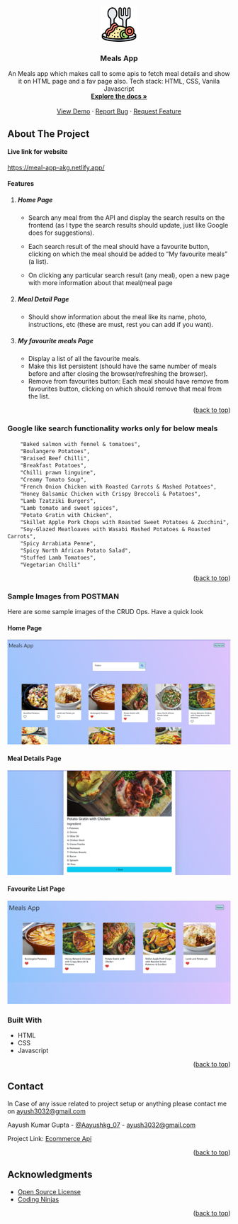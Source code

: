 
<a name="readme-top"></a>

<!-- PROJECT LOGO -->
<br />
<div align="center">
  <a href="https://github.com/akg07/Meals-App">
    <img src="assets/images/meals-logo.png" alt="Logo" width="80" height="80">
  </a>

  <h3 align="center">Meals App</h3>

  <p align="center">
    An Meals app which makes call to some apis to fetch meal details and show it on HTML page and a fav page also. Tech stack: HTML, CSS, Vanila Javascript
    <br />
    <a href="https://github.com/akg07/Meals-App"><strong>Explore the docs »</strong></a>
    <br />
    <br />
    <a href="https://github.com/akg07/Meals-App#readme">View Demo</a>
    ·
    <a href="https://github.com/akg07/Meals-App/issues">Report Bug</a>
    ·
    <a href="https://github.com/akg07/Meals-App/issues">Request Feature</a>
  </p>
</div>


<!-- ABOUT THE PROJECT -->
## About The Project

#### Live link for website
https://meal-app-akg.netlify.app/

#### Features
1. ##### Home Page
    * Search any meal from the API and display the search results on the frontend (as I type the search results should update, just like Google does for suggestions).
    
    * Each search result of the meal should have a favourite button, clicking on which the meal should be added to “My favourite meals” (a list).
    
    * On clicking any particular search result (any meal), open a new page with more information about that meal(meal page

2. ##### Meal Detail Page
    * Should show information about the meal like its name, photo, instructions, etc (these are must, rest you can add if you want).

3. ##### My favourite meals Page
    * Display a list of all the favourite meals.
    * Make this list persistent (should have the same number of meals before and after closing the browser/refreshing the browser).
    * Remove from favourites button: Each meal should have remove from favourites button, clicking on which should remove that meal from the list.


<p align="right">(<a href="#readme-top">back to top</a>)</p>

### Google like search functionality works only for below meals
```
    "Baked salmon with fennel & tomatoes",
    "Boulangere Potatoes",
    "Braised Beef Chilli",
    "Breakfast Potatoes",
    "Chilli prawn linguine",
    "Creamy Tomato Soup",
    "French Onion Chicken with Roasted Carrots & Mashed Potatoes",
    "Honey Balsamic Chicken with Crispy Broccoli & Potatoes",
    "Lamb Tzatziki Burgers",
    "Lamb tomato and sweet spices",
    "Potato Gratin with Chicken",
    "Skillet Apple Pork Chops with Roasted Sweet Potatoes & Zucchini",
    "Soy-Glazed Meatloaves with Wasabi Mashed Potatoes & Roasted Carrots",
    "Spicy Arrabiata Penne",
    "Spicy North African Potato Salad",
    "Stuffed Lamb Tomatoes",
    "Vegetarian Chilli"
```
<p align="right">(<a href="#readme-top">back to top</a>)</p>

### Sample Images from POSTMAN
Here are some sample images of the CRUD Ops. Have a quick look

#### Home Page
![Home page][home-screenshot]

#### Meal Details Page
![Meal Detail][meal-detail-screenshot]

#### Favourite List Page
![fav list page][fav-list-screenshot]



### Built With

* HTML
* CSS
* Javascript

<p align="right">(<a href="#readme-top">back to top</a>)</p>



<!-- CONTACT -->
## Contact
In Case of any issue related to project setup or anything please contact me on ayush3032@gmail.com 

Aayush Kumar Gupta - [@Aayushkg_07](https://twitter.com/Aayushkg_07) - ayush3032@gmail.com

Project Link: [Ecommerce Api](https://github.com/akg07/Ecommerce-api)

<p align="right">(<a href="#readme-top">back to top</a>)</p>



<!-- ACKNOWLEDGMENTS -->
## Acknowledgments


* [Open Source License](https://choosealicense.com)
* [Coding Ninjas](https://www.codingninjas.com/)
<p align="right">(<a href="#readme-top">back to top</a>)</p>

[home-screenshot]: assets/images/home-ss.png
[meal-detail-screenshot]: assets/images/meal-detail-ss.png
[fav-list-screenshot]: assets/images/fav-list-ss.png